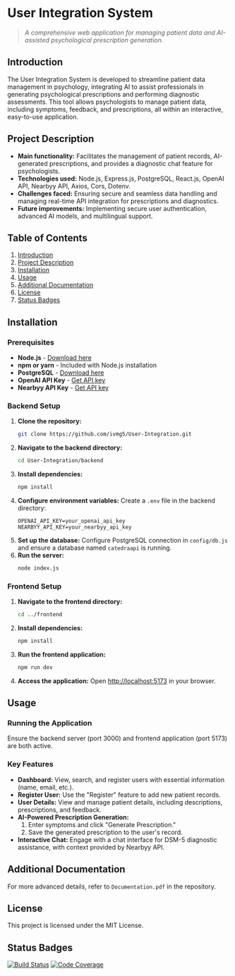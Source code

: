# **User Integration System**
> *A comprehensive web application for managing patient data and AI-assisted psychological prescription generation.*

## **Introduction**
The User Integration System is developed to streamline patient data management in psychology, integrating AI to assist professionals in generating psychological prescriptions and performing diagnostic assessments. This tool allows psychologists to manage patient data, including symptoms, feedback, and prescriptions, all within an interactive, easy-to-use application.

## **Project Description**
- **Main functionality:** Facilitates the management of patient records, AI-generated prescriptions, and provides a diagnostic chat feature for psychologists.
- **Technologies used:** Node.js, Express.js, PostgreSQL, React.js, OpenAI API, Nearbyy API, Axios, Cors, Dotenv.
- **Challenges faced:** Ensuring secure and seamless data handling and managing real-time API integration for prescriptions and diagnostics.
- **Future improvements:** Implementing secure user authentication, advanced AI models, and multilingual support.

## **Table of Contents**
1. [Introduction](#introduction)
2. [Project Description](#project-description)
3. [Installation](#installation)
4. [Usage](#usage)
5. [Additional Documentation](#additional-documentation)
6. [License](#license)
7. [Status Badges](#status-badges)

## **Installation**
### Prerequisites
- **Node.js** - [Download here](https://nodejs.org/)
- **npm or yarn** - Included with Node.js installation
- **PostgreSQL** - [Download here](https://www.postgresql.org/download/)
- **OpenAI API Key** - [Get API key](https://platform.openai.com/account/api-keys)
- **Nearbyy API Key** - [Get API key](https://docs.nearbyy.com/)

### Backend Setup
1. **Clone the repository:**
    ```bash
    git clone https://github.com/ivmg5/User-Integration.git
    ```
2. **Navigate to the backend directory:**
    ```bash
    cd User-Integration/backend
    ```
3. **Install dependencies:**
    ```bash
    npm install
    ```
4. **Configure environment variables:**
   Create a `.env` file in the backend directory:
    ```plaintext
    OPENAI_API_KEY=your_openai_api_key
    NEARBYY_API_KEY=your_nearbyy_api_key
    ```
5. **Set up the database:**
   Configure PostgreSQL connection in `config/db.js` and ensure a database named `catedraapi` is running.
6. **Run the server:**
    ```bash
    node index.js
    ```

### Frontend Setup
1. **Navigate to the frontend directory:**
    ```bash
    cd ../frontend
    ```
2. **Install dependencies:**
    ```bash
    npm install
    ```
3. **Run the frontend application:**
    ```bash
    npm run dev
    ```
4. **Access the application:**
   Open [http://localhost:5173](http://localhost:5173) in your browser.

## **Usage**
### Running the Application
Ensure the backend server (port 3000) and frontend application (port 5173) are both active.

### Key Features
- **Dashboard:** View, search, and register users with essential information (name, email, etc.).
- **Register User:** Use the "Register" feature to add new patient records.
- **User Details:** View and manage patient details, including descriptions, prescriptions, and feedback.
- **AI-Powered Prescription Generation:**
  1. Enter symptoms and click "Generate Prescription."
  2. Save the generated prescription to the user's record.
- **Interactive Chat:** Engage with a chat interface for DSM-5 diagnostic assistance, with context provided by Nearbyy API.

## **Additional Documentation**
For more advanced details, refer to `Documentation.pdf` in the repository.

## **License**
This project is licensed under the MIT License.

## **Status Badges**
[![Build Status](https://img.shields.io/badge/status-active-brightgreen)](#)
[![Code Coverage](https://img.shields.io/badge/coverage-80%25-yellowgreen)](#)

